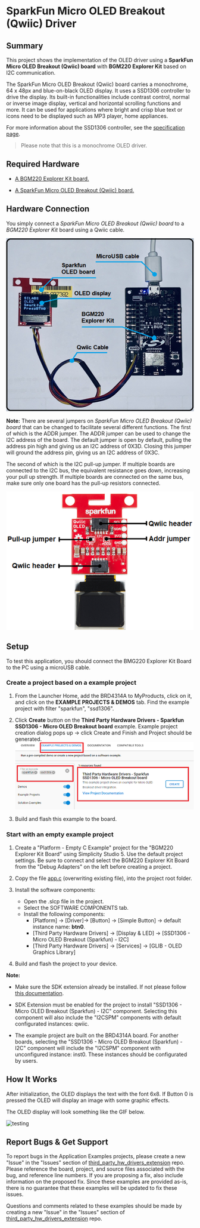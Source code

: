 # SparkFun Micro OLED Breakout (Qwiic) Driver #

## Summary ##

This project shows the implementation of the OLED driver using a **SparkFun Micro OLED Breakout (Qwiic) board** with **BGM220 Explorer Kit** based on I2C communication.

The SparkFun Micro OLED Breakout (Qwiic) board carries a monochrome, 64 x 48px and blue-on-black OLED display. It uses a SSD1306 controller to drive the display. Its built-in functionalities include contrast control, normal or inverse image display, vertical and horizontal scrolling functions and more. It can be used for applications where bright and crisp blue text or icons need to be displayed such as MP3 player, home appliances.

For more information about the SSD1306 controller, see the [specification page](https://cdn.sparkfun.com/assets/learn_tutorials/3/0/8/SSD1306.pdf).

>Please note that this is a monochrome OLED driver.

## Required Hardware ##

- [A BGM220 Explorer Kit board.](https://www.silabs.com/development-tools/wireless/bluetooth/bgm220-explorer-kit)

- [A SparkFun Micro OLED Breakout (Qwiic) board.](https://www.sparkfun.com/products/14532)

## Hardware Connection ##

You simply connect a *SparkFun Micro OLED Breakout (Qwiic) board* to a *BGM220 Explorer Kit* board using a Qwiic cable.

![bgm220_kit_sparkfun_oled](bgm220_kit_sparkfun_oled.png)

**Note:** There are several jumpers on *SparkFun Micro OLED Breakout (Qwiic) board* that can be changed to facilitate several different functions. The first of which is the ADDR jumper. The ADDR jumper can be used to change the I2C address of the board. The default jumper is open by default, pulling the address pin high and giving us an I2C address of 0X3D. Closing this jumper will ground the address pin, giving us an I2C address of 0X3C.

The second of which is the I2C pull-up jumper. If multiple boards are connected to the I2C bus, the equivalent resistance goes down, increasing your pull up strength. If multiple boards are connected on the same bus, make sure only one board has the pull-up resistors connected.

![sparkfun_oled_board](sparkfun_oled_board.png)

## Setup ##

To test this application, you should connect the BMG220 Explorer Kit Board to the PC using a microUSB cable.

### Create a project based on a example project ###

1. From the Launcher Home, add the BRD4314A to MyProducts, click on it, and click on the **EXAMPLE PROJECTS & DEMOS** tab. Find the example project with filter "sparkfun", "ssd1306".

2. Click **Create** button on the **Third Party Hardware Drivers - Sparkfun SSD1306 - Micro OLED Breakout board** example. Example project creation dialog pops up -> click Create and Finish and Project should be generated.
![create_example](create_example.png)

3. Build and flash this example to the board.

### Start with an empty example project ###

1. Create a "Platform - Empty C Example" project for the "BGM220 Explorer Kit Board" using Simplicity Studio 5. Use the default project settings. Be sure to connect and select the BGM220 Explorer Kit Board from the "Debug Adapters" on the left before creating a project.

2. Copy the file [app.c](https://github.com/SiliconLabs/third_party_hw_drivers_extension/tree/master/app/example/sparkfun_micro_oled_ssd1306) (overwriting existing file), into the project root folder.

3. Install the software components:
    - Open the .slcp file in the project.
    - Select the SOFTWARE COMPONENTS tab.
    - Install the following components:
        - [Platform] → [Driver]→ [Button] → [Simple Button] → default instance name: **btn0**.
        - [Third Party Hardware Drivers] → [Display & LED] → [SSD1306 - Micro OLED Breakout (Sparkfun) - I2C]
        - [Third Party Hardware Drivers] → [Services] → [GLIB - OLED Graphics Library]

4. Build and flash the project to your device.

**Note:**

- Make sure the SDK extension already be installed. If not please follow [this documentation](https://github.com/SiliconLabs/third_party_hw_drivers_extension/blob/master/README.md).

- SDK Extension must be enabled for the project to install "SSD1306 - Micro OLED Breakout (Sparkfun) - I2C" component. Selecting this component will also include the "I2CSPM" components with default configurated instances: qwiic.

- The example project are built on the BRD4314A board. For another boards, selecting the "SSD1306 - Micro OLED Breakout (Sparkfun) - I2C" component will include the "I2CSPM" component with unconfigured instance: inst0. These instances should be configurated by users.

## How It Works ##

After initialization, the OLED displays the text with the font 6x8. If Button 0 is pressed the OLED will display an image with some graphic effects.

The OLED display will look something like the GIF below.

![testing](testing.gif)

## Report Bugs & Get Support ##

To report bugs in the Application Examples projects, please create a new "Issue" in the "Issues" section of [third_party_hw_drivers_extension](https://github.com/SiliconLabs/third_party_hw_drivers_extension) repo. Please reference the board, project, and source files associated with the bug, and reference line numbers. If you are proposing a fix, also include information on the proposed fix. Since these examples are provided as-is, there is no guarantee that these examples will be updated to fix these issues.

Questions and comments related to these examples should be made by creating a new "Issue" in the "Issues" section of [third_party_hw_drivers_extension](https://github.com/SiliconLabs/third_party_hw_drivers_extension) repo.
